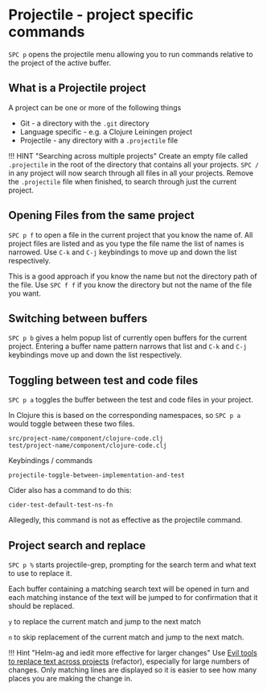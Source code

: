 # Projectile - project specific commands

`SPC p` opens the projectile menu allowing you to run commands relative to the project of the active buffer.


## What is a Projectile project

A project can be one or more of the following things

* Git - a directory with the `.git` directory
* Language specific - e.g. a Clojure Leiningen project
* Projectile - any directory with a `.projectile` file

!!! HINT "Searching across multiple projects"
    Create an empty file called `.projectile` in the root of the directory that contains all your projects.  `SPC /` in any project will now search through all files in all your projects.  Remove the `.projectile` file when finished, to search through just the current project.

## Opening Files from the same project

`SPC p f` to open a file in the current project that you know the name of. All project files are listed and as you type the file name the list of names is narrowed. Use `C-k` and `C-j` keybindings to move up and down the list respectively.

This is a good approach if you know the name but not the directory path of the file.  Use `SPC f f` if you know the directory but not the name of the file you want.


## Switching between buffers

`SPC p b` gives a helm popup list of currently open buffers for the current project.  Entering a buffer name pattern narrows that list and `C-k` and `C-j` keybindings move up and down the list respectively.


## Toggling between test and code files

`SPC p a` toggles the buffer between the test and code files in your project.

In Clojure this is based on the corresponding namespaces, so `SPC p a` would toggle between these two files.

```shell
src/project-name/component/clojure-code.clj
test/project-name/component/clojure-code.clj
```

Keybindings / commands

`projectile-toggle-between-implementation-and-test`


Cider also has a command to do this:

`cider-test-default-test-ns-fn`

Allegedly, this command is not as effective as the projectile command.


## Project search and replace

`SPC p %` starts projectile-grep, prompting for the search term and what text to use to replace it.

Each buffer containing a matching search text will be opened in turn and each matching instance of the text will be jumped to for confirmation that it should be replaced.

`y` to replace the current match and jump to the next match

`n` to skip replacement of the current match and jump to the next match.

!!! Hint "Helm-ag and iedit more effective for larger changes"
    Use [Evil tools to replace text across projects](spacemacs-basics/evil-tools/replacing-text-across-projects.md) (refactor), especially for large numbers of changes.  Only matching lines are displayed so it is easier to see how many places you are making the change in.
